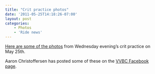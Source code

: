 ```yaml
---
title: "Crit practice photos"
date: '2011-05-25T14:18:26-07:00'
layout: post
categories:
    - Photos
    - 'Ride news'
---
```


[Here are some of the photos](https://www.dropbox.com/sh/aet2cl7n5m5tugo/AAD4MUe6TDIaDgaqdkqcPxI5a?dl=0) from Wednesday evening’s crit practice on May 25th.

Aaron Christoffersen has posted some of these on the [VVBC Facebook page](http://www.facebook.com/media/set/?set=oa.10150192650593843).